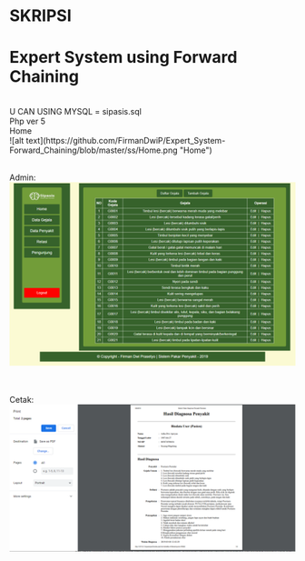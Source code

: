 # SKRIPSI
# Expert System using Forward Chaining
<br>
U CAN USING MYSQL  = sipasis.sql
<br>
Php ver 5
<br>
Home<br/>
![alt text](https://github.com/FirmanDwiP/Expert_System-Forward_Chaining/blob/master/ss/Home.png "Home")<br/><br/>

Admin: 
![alt text][Admin]

[Admin]: https://github.com/FirmanDwiP/Expert_System-Forward_Chaining/blob/master/ss/Admin.png "Admin"

<br><br>
Cetak: 
![alt text][Cetak]

[Cetak]: https://github.com/FirmanDwiP/Expert_System-Forward_Chaining/blob/master/ss/Cetak.png "Cetak"

<br><br>
